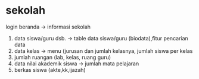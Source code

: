 # sekolah
login
beranda -> informasi sekolah
1. data siswa/guru dsb. -> table data siswa/guru (biodata),fitur pencarian data 
2. data kelas -> menu (jurusan dan jumlah kelasnya, jumlah siswa per kelas
3. jumlah ruangan (lab, kelas, ruang guru)
4. data nilai akademik siswa -> jumlah mata pelajaran
5. berkas siswa (akte,kk,ijazah)
